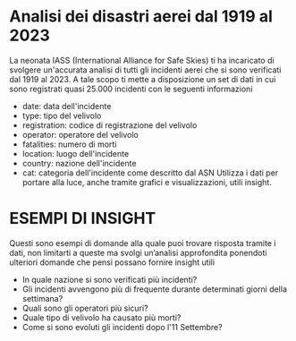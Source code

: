 # Analisi dei disastri aerei dal 1919 al 2023
La neonata IASS (International Alliance for Safe Skies) ti ha incaricato di svolgere un'accurata analisi di tutti gli incidenti aerei che si sono verificati dal 1919 al 2023.
A tale scopo ti mette a disposizione un set di dati in cui sono registrati quasi 25.000  incidenti con le seguenti informazioni
- date: data dell'incidente
- type: tipo del velivolo
- registration: codice di registrazione del velivolo
- operator: operatore del velivolo
- fatalities: numero di morti
- location: luogo dell'incidente
- country: nazione dell'incidente
- cat: categoria dell'incidente come descritto dal ASN
Utilizza i dati per portare alla luce, anche tramite grafici e visualizzazioni, utili insight.

# ESEMPI DI INSIGHT
Questi sono esempi di domande alla quale puoi trovare risposta tramite i dati, non limitarti a queste ma svolgi un’analisi approfondita ponendoti ulteriori domande che pensi possano fornire insight utili 
- In quale nazione si sono verificati più incidenti?
- Gli incidenti avvengono più di frequente durante determinati giorni della settimana?
- Quali sono gli operatori più sicuri?
- Quale tipo di velivolo ha causato più morti?
- Come si sono evoluti gli incidenti dopo l'11 Settembre?

